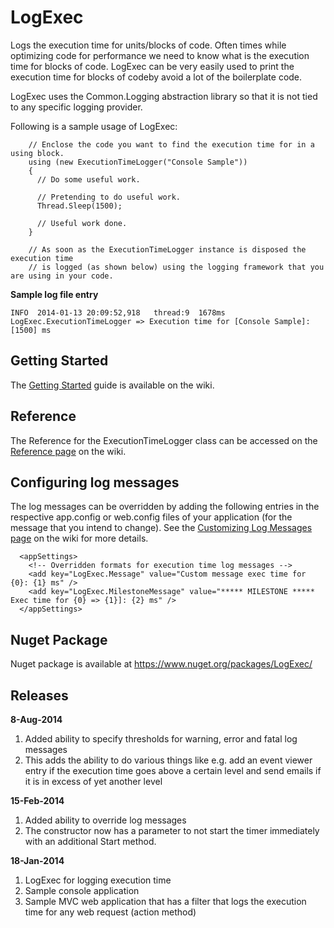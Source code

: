 LogExec
=======

Logs the execution time for units/blocks of code. Often times while optimizing code for performance we need to know what is the execution time for blocks of code. LogExec can be very easily used to print the execution time for blocks of codeby avoid a lot of the boilerplate code.

LogExec uses the Common.Logging abstraction library so that it is not tied to any specific logging provider.

Following is a sample usage of LogExec:
```
    // Enclose the code you want to find the execution time for in a using block.
    using (new ExecutionTimeLogger("Console Sample"))
    {
      // Do some useful work.
  
      // Pretending to do useful work.
      Thread.Sleep(1500);
  
      // Useful work done.
    }
    
    // As soon as the ExecutionTimeLogger instance is disposed the execution time 
    // is logged (as shown below) using the logging framework that you are using in your code.
```

**Sample log file entry**
```
INFO  2014-01-13 20:09:52,918   thread:9  1678ms LogExec.ExecutionTimeLogger => Execution time for [Console Sample]: [1500] ms
```

## Getting Started
The [Getting Started](https://github.com/chai-deshpande/LogExec/wiki/Getting-Started) guide is available on the wiki.

## Reference
The Reference for the ExecutionTimeLogger class can be accessed on the [Reference page](https://github.com/chai-deshpande/LogExec/wiki/Reference) on the wiki.

## Configuring log messages
The log messages can be overridden by adding the following entries in the respective app.config or web.config files of your application (for the message that you intend to change). See the [Customizing Log Messages page](https://github.com/chai-deshpande/LogExec/wiki/Customizing-Log-Messages) on the wiki for more details.

```
  <appSettings>
    <!-- Overridden formats for execution time log messages -->
    <add key="LogExec.Message" value="Custom message exec time for {0}: {1} ms" />
    <add key="LogExec.MilestoneMessage" value="***** MILESTONE ***** Exec time for {0} => {1}]: {2} ms" />
  </appSettings>
```

## Nuget Package
Nuget package is available at https://www.nuget.org/packages/LogExec/

## Releases
**8-Aug-2014**
  1. Added ability to specify thresholds for warning, error and fatal log messages 
  2. This adds the ability to do various things like e.g. add an event viewer entry if the execution time goes above a certain level and send emails if it is in excess of yet another level

**15-Feb-2014**
  1. Added ability to override log messages
  2. The constructor now has a parameter to not start the timer immediately with an additional Start method.

**18-Jan-2014**
  1. LogExec for logging execution time 
  2. Sample console application 
  3. Sample MVC web application that has a filter that logs the execution time for any web request (action method)
